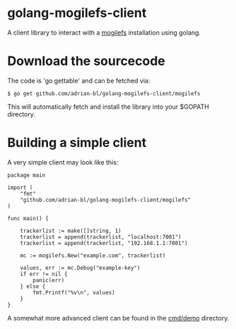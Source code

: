 golang-mogilefs-client
========================

A client library to interact with a [mogilefs](https://github.com/mogilefs/) installation using golang.


Download the sourcecode
========================

The code is 'go gettable' and can be fetched via:

```
$ go get github.com/adrian-bl/golang-mogilefs-client/mogilefs
```

This will automatically fetch and install the library into your $GOPATH directory.


Building a simple client
========================

A very simple client may look like this:

```
package main

import (
	"fmt"
	"github.com/adrian-bl/golang-mogilefs-client/mogilefs"
)

func main() {

	trackerlist := make([]string, 1)
	trackerlist = append(trackerlist, "localhost:7001")
	trackerlist = append(trackerlist, "192.168.1.1:7001")

	mc := mogilefs.New("example.com", trackerlist)

	values, err := mc.Debug("example-key")
	if err != nil {
		panic(err)
	} else {
		fmt.Printf("%v\n", values)
	}
}
```

A somewhat more advanced client can be found in the [cmd/demo](tree/master/cmd/demo) directory.

